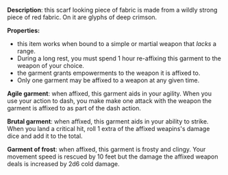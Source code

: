 **Description**: this scarf looking piece of fabric is made from a wildly strong piece of red fabric. On it are glyphs of deep crimson. 

**Properties:**
- this item works when bound to a simple or martial weapon that *lacks* a range. 
- During a long rest, you must spend 1 hour re-affixing this garment to the weapon of your choice. 
- the garment grants empowerments to the weapon it is affixed to. 
- Only one garment may be affixed to a weapon at any given time. 

**Agile garment**: when affixed, this garment aids in your agility. When you use your action to dash, you make make one attack with the weapon the garment is affixed to as part of the dash action. 

**Brutal garment**: when affixed, this garment aids in your ability to strike. When you land a critical hit, roll 1 extra of the affixed weapins's damage dice and add it to the total. 

**Garment of frost**: when affixed, this garment is frosty and clingy. Your movement speed is rescued by 10 feet but the damage the affixed weapon deals is increased by 2d6 cold damage. 